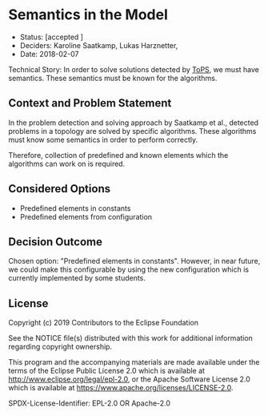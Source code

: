 # Semantics in the Model

* Status: [accepted ] <!-- optional -->
* Deciders: Karoline Saatkamp, Lukas Harznetter, <!-- optional -->
* Date: 2018-02-07 <!-- optional -->

Technical Story: In order to solve solutions detected by [ToPS](https://github.com/OpenTOSCA/ToPS), we must have semantics.
These semantics must be known for the algorithms.

## Context and Problem Statement

In the problem detection and solving approach by Saatkamp et al., detected problems in a topology are solved by specific algorithms.
These algorithms must know some semantics in order to perform correctly.

Therefore, collection of predefined and known elements which the algorithms can work on is required.

## Considered Options

* Predefined elements in constants
* Predefined elements from configuration

## Decision Outcome

Chosen option: "Predefined elements in constants".
However, in near future, we could make this configurable by using the new configuration which is currently implemented by some students.

## License

Copyright (c) 2019 Contributors to the Eclipse Foundation

See the NOTICE file(s) distributed with this work for additional
information regarding copyright ownership.

This program and the accompanying materials are made available under the
terms of the Eclipse Public License 2.0 which is available at
http://www.eclipse.org/legal/epl-2.0, or the Apache Software License 2.0
which is available at https://www.apache.org/licenses/LICENSE-2.0.

SPDX-License-Identifier: EPL-2.0 OR Apache-2.0
